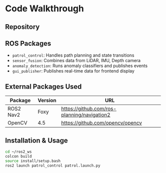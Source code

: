 # Code Walkthrough

## Repository

## ROS Packages

- `patrol_control`: Handles path planning and state transitions
- `sensor_fusion`: Combines data from LiDAR, IMU, Depth camera
- `anomaly_detection`: Runs anomaly classifiers and publishes events
- `gui_publisher`: Publishes real-time data for frontend display

## External Packages Used

| Package | Version | URL |
|--------|---------|-----|
| ROS2 Nav2 | Foxy | https://github.com/ros-planning/navigation2 |
| OpenCV | 4.5 | https://github.com/opencv/opencv |

## Installation & Usage

```bash
cd ~/ros2_ws
colcon build
source install/setup.bash
ros2 launch patrol_control patrol.launch.py
